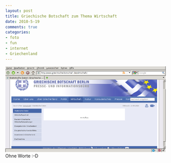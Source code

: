 ```yaml
--- 
layout: post
title: Griechische Botschaft zum Thema Wirtschaft
date: 2010-5-19
comments: true
categories: 
- foto
- fun
- internet
- Griechenland
---
```

![wirtschaft griechenland](/static/wpdata/2010/12/2010-05-19-193719_1024x549_scrot-scaled1000.png)
Ohne Worte :-D
